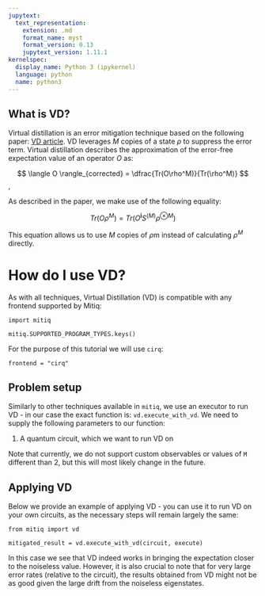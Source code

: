 ```yaml
---
jupytext:
  text_representation:
    extension: .md
    format_name: myst
    format_version: 0.13
    jupytext_version: 1.11.1
kernelspec:
  display_name: Python 3 (ipykernel)
  language: python
  name: python3
---
```


## What is VD?
Virtual distillation is an error mitigation technique based on the following paper: [VD article](https://arxiv.org/pdf/2011.07064). VD leverages $M$ copies of a state $\rho$ to suppress the error term. Virtual distillation describes the approximation of the error-free expectation value of an operator $O$ as:

$$
\langle O \rangle_{corrected} = \dfrac{Tr(O\rho^M)}{Tr(\rho^M)}
$$,

As described in the paper, we make use of the following equality:

$$
Tr(O\rho^M) = Tr(O^{\textbf{i}}S^{(M)}\rho^{\otimes M})
$$

This equation allows us to use $M$ copies of $\rho$m instead of calculating $\rho^M$  directly.


# How do I use VD?

As with all techniques, Virtual Distillation (VD) is compatible with any frontend supported by Mitiq:

```{code-cell} ipython3
import mitiq

mitiq.SUPPORTED_PROGRAM_TYPES.keys()
```

For the purpose of this tutorial we will use `cirq`:
```{code-cell} ipython3
frontend = "cirq"
```

## Problem setup
Similarly to other techniques available in `mitiq`, we use an executor to run VD - in our case the exact function is: `vd.execute_with_vd`. We need to supply the following parameters to our function:
1. A quantum circuit, which we want to run VD on

Note that currently, we do not support custom observables or values of `M` different than 2, but this will most likely change in the future.

[comment]: <> (TODO: finalize this section once the code for VD is finalized)

## Applying VD
Below we provide an example of applying VD - you can use it to run VD on your own circuits, as the necessary steps will remain largely the same:

```{code-cell} ipython3
from mitiq import vd

mitigated_result = vd.execute_with_vd(circuit, execute)
```

In this case we see that VD indeed works in bringing the expectation closer to the noiseless value. However, it is also crucial to note that for very large error rates (relative to the circuit), the results obtained from VD might not be as good given the large drift from the noiseless eigenstates.

[comment]: <> (TODO: finalize this section once the code for VD is finalized)